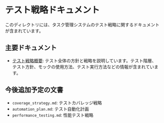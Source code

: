 # テスト戦略ドキュメント

このディレクトリには、タスク管理システムのテスト戦略に関するドキュメントが含まれています。

## 主要ドキュメント

- [テスト戦略概要](overview.md): テスト全体の方針と戦略を説明しています。テスト階層、テスト方針、モックの使用方法、テスト実行方法などの情報が含まれています。

## 今後追加予定の文書

- `coverage_strategy.md`: テストカバレッジ戦略
- `automation_plan.md`: テスト自動化計画
- `performance_testing.md`: 性能テスト戦略 